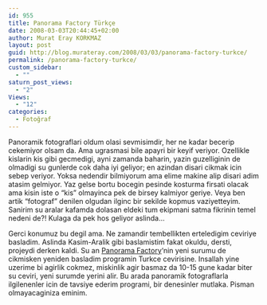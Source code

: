 ```yaml
---
id: 955
title: Panorama Factory Türkçe
date: 2008-03-03T20:44:45+02:00
author: Murat Eray KORKMAZ
layout: post
guid: http://blog.murateray.com/2008/03/03/panorama-factory-turkce/
permalink: /panorama-factory-turkce/
custom_sidebar:
  - ""
saturn_post_views:
  - "2"
Views:
  - "12"
categories:
  - Fotoğraf
---
```

Panoramik fotograflari oldum olasi sevmisimdir, her ne kadar becerip cekemiyor olsam da. Ama ugrasmasi bile apayri bir keyif veriyor. Ozellikle kislarin kis gibi gecmedigi, ayni zamanda baharin, yazin guzelliginin de olmadigi su gunlerde cok daha iyi geliyor; en azindan disari cikmak icin sebep veriyor. Yoksa nedendir bilmiyorum ama elime makine alip disari adim atasim gelmiyor. Yaz gelse bortu bocegin pesinde kosturma firsati olacak ama kisin iste o &#8220;kis&#8221; olmayinca pek de birsey kalmiyor geriye. Veya ben artik &#8220;fotograf&#8221; denilen olgudan ilginc bir sekilde kopmus vaziyetteyim. Sanirim su aralar kafamda dolasan eldeki tum ekipmani satma fikrinin temel nedeni de?! Kulaga da pek hos geliyor aslinda&#8230;

Gerci konumuz bu degil ama. Ne zamandir tembellikten erteledigim ceviriye basladim. Aslinda Kasim-Aralik gibi baslamistim fakat okuldu, dersti, projeydi derken kaldi. Su an <a href="http://www.panoramafactory.com" target="_blank">Panorama Factory</a>&#8216;nin yeni surumu de cikmisken yeniden basladim programin Turkce cevirisine. Insallah yine uzerime bi agirlik cokmez, miskinlik agir basmaz da 10-15 gune kadar biter su ceviri, yeni surumde yerini alir. Bu arada panoramik fotograflarla ilgilenenler icin de tavsiye ederim programi, bir denesinler mutlaka. Pisman olmayacaginiza eminim.
